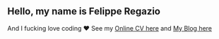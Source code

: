 ## Hello, my name is Felippe Regazio

And I fucking love coding :heart: See my [Online CV here](https://cvkeep.com/felipperegazio) and [My Blog here](https://felipperegazio.com)
